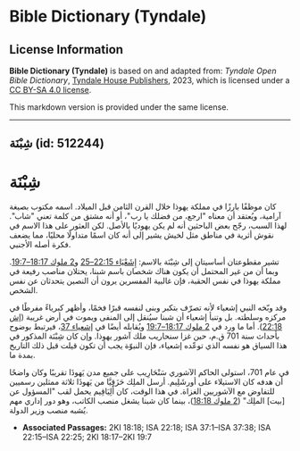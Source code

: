 # Bible Dictionary (Tyndale)

## License Information

**Bible Dictionary (Tyndale)** is based on and adapted from: _Tyndale Open Bible Dictionary_, [Tyndale House Publishers](https://tyndaleopenresources.com/), 2023, which is licensed under a [CC BY-SA 4.0 license](https://creativecommons.org/licenses/by-sa/4.0/legalcode.en).

This markdown version is provided under the same license.



--------------------------------

## شِبْنَة (id: 512244)

شِبْنَة
=======

كان موظفًا بارزًا في مملكة يهوذا خلال القرن الثامن قبل الميلاد. اسمه مكتوب بصيغة آرامية، ويُعتقد أن معناه "ارجع، من فضلك يا رب"، أو أنه مشتق من كلمة تعني "شاب". لهذا السبب، رجّح بعض الباحثين أنه لم يكن يهوديًا بالأصل. لكن العثور على هذا الاسم في نقوش أثرية في مناطق مثل لخيش يشير إلى أنه كان اسمًا متداولًا محليًا، مما يضعف فكرة أصله الأجنبي.

تشير مقطوعتان أساسيتان إلى شِبْنَة بالاسم: [إِشَعْيَاء 22:15–25](https://ref.ly/Isa22:15-Isa22:25) و[2 ملوك 18:17–19:7](https://ref.ly/2Kgs18:17-2Kgs19:7). وبما أن من غير المحتمل أن يكون هناك شخصان باسم شبنا، يحتلان مناصب رفيعة في مملكة يهوذا في نفس الحقبة، فإن غالبية المفسرين يرون أن النصين يتحدثان عن نفس الشخص.

وقد وبّخه النبي إشعياء لأنه تصرّف بتكبر وبنى لنفسه قبرًا فخمًا، وأظهر كبرياءً مفرطًا في مركزه وسلطته. بل وتنبأ إشعياء أن شبنا سيُنقل إلى المنفى ويموت في أرض غريبة ([إش 22:18](https://ref.ly/Isa22:18)). أما ما ورد في [2 ملوك 18:17–19:7](https://ref.ly/2Kgs18:17-2Kgs19:7) ويُقابله أيضًا في [إشعياء 37](https://ref.ly/Isa37:1-Isa37:38)، فيرتبط بوضوح بأحداث سنة 701 ق.م، حين غزا سنحاريب ملك آشور يهوذا. وإن كان شِبْنَة المذكور في هذا السياق هو نفسه الذي توعّده إشعياء، فإن النبوّة يجب أن تكون قيلت قبل ذلك التاريخ بمدة ما.

في عام 701، استولى الحاكم الآشوري سَنْحَارِيب على جميع مدن يَهوذَا تقريبًا وكان واضحًا أن هدفه كان الاستيلاء على أورشَلِيم. أرسل الملِك حَزَقِيَّا من يَهوذَا ثلاثة ممثلين رسميين للتفاوض مع الآشوريين الغزاة. في هذا الوقت، كان أَلِيَاقِيم يحمل لقب "المسؤول عن \[بيت] الملِك" ([2 ملوك 18:18](https://ref.ly/2Kgs18:18))، بينما كان شبنا يشغل منصب الكاتب، وهو دور إداري مهم يُشبه منصب وزير الدولة.

* **Associated Passages:** 2KI 18:18; ISA 22:18; ISA 37:1–ISA 37:38; ISA 22:15–ISA 22:25; 2KI 18:17–2KI 19:7

